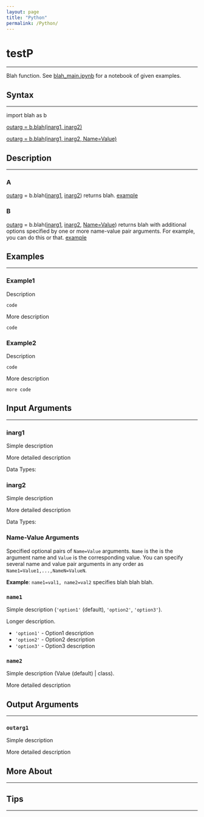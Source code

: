 ```yaml
---
layout: page
title: "Python"
permalink: /Python/
---
```


# testP 
---

Blah function. See [blah_main.ipynb](https://link_to_.ipynb) for a notebook of given examples. 

## Syntax
---
import blah as b

[outarg = b.blah(inarg1, inarg2)](#a)

[outarg = b.blah(inarg1, inarg2, Name=Value)](#b)

## Description
---
### A
[outarg](#outarg) = b.blah([inarg1](#inarg1), [inarg2](#inarg2)) returns blah. [example](#example1)

### B 
[outarg](#outarg) = b.blah([inarg1](#inarg1), [inarg2](#inarg2), [Name=Value](#name-value-arguments)) returns blah with additional options specified by one or more name-value pair arguments. For example, you can do this or that. [example](#example2)

## Examples 
---
### Example1
Description

    code

More description 

    code

### Example2
Description

    code

More description

    more code

## Input Arguments
---
### inarg1
Simple description

More detailed description

Data Types: 

### inarg2
Simple description

More detailed description 

Data Types: 

### Name-Value Arguments

Specified optional pairs of ```Name=Value``` arguments. ```Name``` is the is the argument name and ```Value``` is the corresponding value. You can specify several name and value pair arguments in any order as ```Name1=Value1,...,NameN=ValueN```. 

**Example**: ```name1=val1, name2=val2``` specifies blah blah blah.  

### ```name1```
Simple description (```'option1'``` (default), ```'option2'```, ```'option3'```). 

Longer description. 
* ```'option1'``` - Option1 description
* ```'option2'``` - Option2 description
* ```'option3'``` - Option3 description

### ```name2```
Simple description (Value (default) | class). 

More detailed description

## Output Arguments
---
### ```outarg1```
Simple description

More detailed description 

## More About 
---

## Tips 
---
